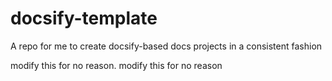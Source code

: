 # docsify-template
A repo for me to create docsify-based docs projects in a consistent fashion

modify this for no reason.
modify this for no reason